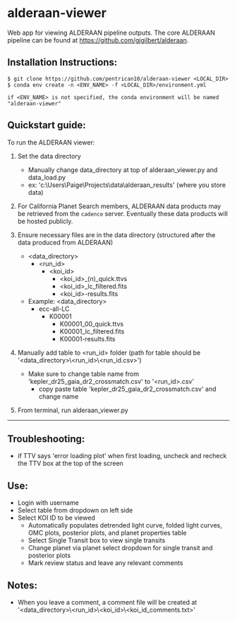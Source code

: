 # alderaan-viewer
Web app for viewing ALDERAAN pipeline outputs. The core ALDERAAN pipeline can be found at https://github.com/gjgilbert/alderaan.

## Installation Instructions:
```
$ git clone https://github.com/pentrican10/alderaan-viewer <LOCAL_DIR>
$ conda env create -n <ENV_NAME> -f <LOCAL_DIR>/environment.yml

if <ENV_NAME> is not specified, the conda environment will be named "alderaan-viewer"
```

## Quickstart guide:

To run the ALDERAAN viewer:

1. Set the data directory 
    - Manually change data_directory at top of alderaan_viewer.py and data_load.py
    - ex: 'c:\\Users\\Paige\\Projects\\data\\alderaan_results' (where you store data)

2. For California Planet Search members, ALDERAAN data products may be retrieved from the `cadence` server. Eventually these data products will be hosted publicly.
  
3. Ensure necessary files are in the data directory (structured after the data produced from ALDERAAN)
    - <data_directory>
        - <run_id>
            - <koi_id>
                - <koi_id>_(n)_quick.ttvs
                - <koi_id>_lc_filtered.fits
                - <koi_id>-results.fits
    - Example: <data_directory>
        - ecc-all-LC
            - K00001
                - K00001_00_quick.ttvs
                - K00001_lc_filtered.fits
                - K00001-results.fits
                
4. Manually add table to <run_id> folder (path for table should be '<data_directory>\\<run_id>\\<run_id.csv>')
    - Make sure to change table name from 'kepler_dr25_gaia_dr2_crossmatch.csv' to '<run_id>.csv'
        - copy paste table 'kepler_dr25_gaia_dr2_crossmatch.csv' and change name

5. From terminal, run alderaan_viewer.py


-----
## Troubleshooting:
- if TTV says 'error loading plot' when first loading, uncheck and recheck the TTV box at the top of the screen

## Use:
- Login with username
- Select table from dropdown on left side
- Select KOI ID to be viewed
    - Automatically populates detrended light curve, folded light curves, OMC plots, posterior plots, and planet properties table
    - Select Single Transit box to view single transits
    - Change planet via planet select dropdown for single transit and posterior plots
    - Mark review status and leave any relevant comments
 
## Notes:
- When you leave a comment, a comment file will be created at '<data_directory>\\<run_id>\\<koi_id>\\<koi_id_comments.txt>'

